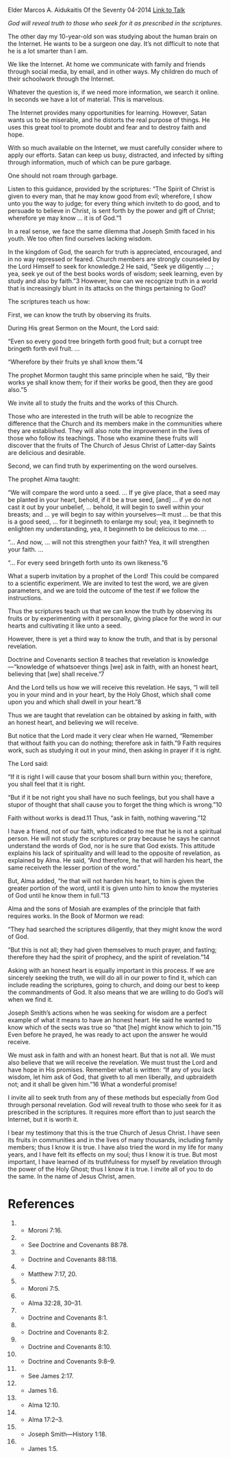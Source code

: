 Elder Marcos A. Aidukaitis
Of the Seventy
04-2014
[Link to Talk](https://www.churchofjesuschrist.org/study/general-conference/2014/04/if-ye-lack-wisdom?lang=eng)

_God will reveal truth to those who seek for it as prescribed in the scriptures._

The other day my 10-year-old son was studying about the human brain on the Internet. He wants to be a surgeon one day. It’s not difficult to note that he is a lot smarter than I am.

We like the Internet. At home we communicate with family and friends through social media, by email, and in other ways. My children do much of their schoolwork through the Internet.

Whatever the question is, if we need more information, we search it online. In seconds we have a lot of material. This is marvelous.

The Internet provides many opportunities for learning. However, Satan wants us to be miserable, and he distorts the real purpose of things. He uses this great tool to promote doubt and fear and to destroy faith and hope.

With so much available on the Internet, we must carefully consider where to apply our efforts. Satan can keep us busy, distracted, and infected by sifting through information, much of which can be pure garbage.

One should not roam through garbage.

Listen to this guidance, provided by the scriptures: “The Spirit of Christ is given to every man, that he may know good from evil; wherefore, I show unto you the way to judge; for every thing which inviteth to do good, and to persuade to believe in Christ, is sent forth by the power and gift of Christ; wherefore ye may know … it is of God.”1

In a real sense, we face the same dilemma that Joseph Smith faced in his youth. We too often find ourselves lacking wisdom.

In the kingdom of God, the search for truth is appreciated, encouraged, and in no way repressed or feared. Church members are strongly counseled by the Lord Himself to seek for knowledge.2 He said, “Seek ye diligently … ; yea, seek ye out of the best books words of wisdom; seek learning, even by study and also by faith.”3 However, how can we recognize truth in a world that is increasingly blunt in its attacks on the things pertaining to God?

The scriptures teach us how:

First, we can know the truth by observing its fruits.

During His great Sermon on the Mount, the Lord said:

“Even so every good tree bringeth forth good fruit; but a corrupt tree bringeth forth evil fruit. …

“Wherefore by their fruits ye shall know them.”4

The prophet Mormon taught this same principle when he said, “By their works ye shall know them; for if their works be good, then they are good also.”5

We invite all to study the fruits and the works of this Church.

Those who are interested in the truth will be able to recognize the difference that the Church and its members make in the communities where they are established. They will also note the improvement in the lives of those who follow its teachings. Those who examine these fruits will discover that the fruits of The Church of Jesus Christ of Latter-day Saints are delicious and desirable.

Second, we can find truth by experimenting on the word ourselves.

The prophet Alma taught:

“We will compare the word unto a seed. … If ye give place, that a seed may be planted in your heart, behold, if it be a true seed, [and] … if ye do not cast it out by your unbelief, … behold, it will begin to swell within your breasts; and … ye will begin to say within yourselves—It must … be that this is a good seed, … for it beginneth to enlarge my soul; yea, it beginneth to enlighten my understanding, yea, it beginneth to be delicious to me. …

“… And now, … will not this strengthen your faith? Yea, it will strengthen your faith. …

“… For every seed bringeth forth unto its own likeness.”6

What a superb invitation by a prophet of the Lord! This could be compared to a scientific experiment. We are invited to test the word, we are given parameters, and we are told the outcome of the test if we follow the instructions.

Thus the scriptures teach us that we can know the truth by observing its fruits or by experimenting with it personally, giving place for the word in our hearts and cultivating it like unto a seed.

However, there is yet a third way to know the truth, and that is by personal revelation.

Doctrine and Covenants section 8 teaches that revelation is knowledge—“knowledge of whatsoever things [we] ask in faith, with an honest heart, believing that [we] shall receive.”7

And the Lord tells us how we will receive this revelation. He says, “I will tell you in your mind and in your heart, by the Holy Ghost, which shall come upon you and which shall dwell in your heart.”8

Thus we are taught that revelation can be obtained by asking in faith, with an honest heart, and believing we will receive.

But notice that the Lord made it very clear when He warned, “Remember that without faith you can do nothing; therefore ask in faith.”9 Faith requires work, such as studying it out in your mind, then asking in prayer if it is right.

The Lord said:

“If it is right I will cause that your bosom shall burn within you; therefore, you shall feel that it is right.

“But if it be not right you shall have no such feelings, but you shall have a stupor of thought that shall cause you to forget the thing which is wrong.”10

Faith without works is dead.11 Thus, “ask in faith, nothing wavering.”12

I have a friend, not of our faith, who indicated to me that he is not a spiritual person. He will not study the scriptures or pray because he says he cannot understand the words of God, nor is he sure that God exists. This attitude explains his lack of spirituality and will lead to the opposite of revelation, as explained by Alma. He said, “And therefore, he that will harden his heart, the same receiveth the lesser portion of the word.”

But, Alma added, “he that will not harden his heart, to him is given the greater portion of the word, until it is given unto him to know the mysteries of God until he know them in full.”13

Alma and the sons of Mosiah are examples of the principle that faith requires works. In the Book of Mormon we read:

“They had searched the scriptures diligently, that they might know the word of God.

“But this is not all; they had given themselves to much prayer, and fasting; therefore they had the spirit of prophecy, and the spirit of revelation.”14

Asking with an honest heart is equally important in this process. If we are sincerely seeking the truth, we will do all in our power to find it, which can include reading the scriptures, going to church, and doing our best to keep the commandments of God. It also means that we are willing to do God’s will when we find it.

Joseph Smith’s actions when he was seeking for wisdom are a perfect example of what it means to have an honest heart. He said he wanted to know which of the sects was true so “that [he] might know which to join.”15 Even before he prayed, he was ready to act upon the answer he would receive.

We must ask in faith and with an honest heart. But that is not all. We must also believe that we will receive the revelation. We must trust the Lord and have hope in His promises. Remember what is written: “If any of you lack wisdom, let him ask of God, that giveth to all men liberally, and upbraideth not; and it shall be given him.”16 What a wonderful promise!

I invite all to seek truth from any of these methods but especially from God through personal revelation. God will reveal truth to those who seek for it as prescribed in the scriptures. It requires more effort than to just search the Internet, but it is worth it.

I bear my testimony that this is the true Church of Jesus Christ. I have seen its fruits in communities and in the lives of many thousands, including family members; thus I know it is true. I have also tried the word in my life for many years, and I have felt its effects on my soul; thus I know it is true. But most important, I have learned of its truthfulness for myself by revelation through the power of the Holy Ghost; thus I know it is true. I invite all of you to do the same. In the name of Jesus Christ, amen.

# References
1. - Moroni 7:16.
2. - See Doctrine and Covenants 88:78.
3. - Doctrine and Covenants 88:118.
4. - Matthew 7:17, 20.
5. - Moroni 7:5.
6. - Alma 32:28, 30–31.
7. - Doctrine and Covenants 8:1.
8. - Doctrine and Covenants 8:2.
9. - Doctrine and Covenants 8:10.
10. - Doctrine and Covenants 9:8–9.
11. - See James 2:17.
12. - James 1:6.
13. - Alma 12:10.
14. - Alma 17:2–3.
15. - Joseph Smith—History 1:18.
16. - James 1:5.